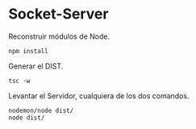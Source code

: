 # Socket-Server

Reconstruir módulos de Node.
```
npm install
```

Generar el DIST.
```
tsc -w
```

Levantar el Servidor, cualquiera de los dos comandos.
```
nodemon/node dist/
node dist/
```
